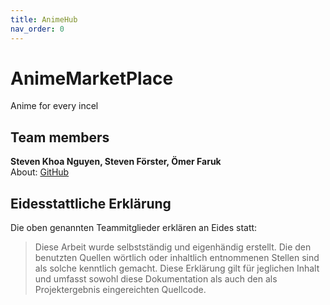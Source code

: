 ```yaml
---
title: AnimeHub
nav_order: 0
---
```


# AnimeMarketPlace

Anime for every incel

## Team members

**Steven Khoa Nguyen, Steven Förster, Ömer Faruk**  
About: [GitHub](https://github.com/phanki5/web_app_anime)

## Eidesstattliche Erklärung

Die oben genannten Teammitglieder erklären an Eides statt:

> Diese Arbeit wurde selbstständig und eigenhändig erstellt. Die den benutzten Quellen wörtlich oder inhaltlich entnommenen Stellen sind als solche kenntlich gemacht. Diese Erklärung gilt für jeglichen Inhalt und umfasst sowohl diese Dokumentation als auch den als Projektergebnis eingereichten Quellcode.
